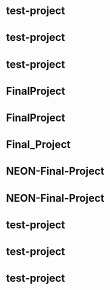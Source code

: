 # test-project
# test-project
# test-project
# FinalProject
# FinalProject
# Final_Project
# NEON-Final-Project
# NEON-Final-Project
# test-project
# test-project
# test-project
